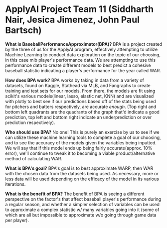 # ApplyAI Project Team 11 (Siddharth Nair, Jesica Jimenez, John Paul Bartsch)

**What is BaseballPerformanceApproximator(BPA)?**
BPA is a project created by the three of us for the ApplyAI program, effectively attempting to utilize Machine Learning to conduct data exploration on the topic of our choosing,
in this case mlb player's performance data. We are attempting to use this performance data to create different models to best predict a cohesive baseball statistic indicating a 
player's performance for the year called WAR.

**How does BPA work?**
BPA works by taking in data from a variety of datasets, found on Kaggle, Stathead via MLB, and Fangraphs to create training and test sets for our models. From there, the models 
are fit using scikit's various models(linear, lasso, elastic net, KNN) and are visualized with plotly to best see if our predictions based off of the stats being used for pitchers 
and batters respectively, are accurate *enough*. (Top right and bottom left quadrants are the quadrants of the graph that'd indicate a good prediction, top left and bottom right 
indicate an underprediction or over prediction respectively).

**Who should use BPA?**
No one! This is purely an exercise by us to see if we can utilize these machine learning tools to complete a goal of our choosing, and to see the accuracy of the models given the
variables being inputted. We will say that if this model ends up being fairly accurate(approx. 10% error), we'll continue to tweak it to becoming a viable product/alternative 
method of calculating WAR.

**What is BPA's goal?**
BPA's goal is to best approximate WARP, then WAR with the chosen data from the datasets being used. As necessary, more or less data will be used depending on the efficacy of the
model in its various iterations. 

**What is the benefit of BPA?**
The benefit of BPA is seeing a different perspective on the factor's that affect baseball player's performance during a regular season, and whether a simpler selection of variables can be used to approximate a complex statistic w/ many variables going into it (some of which are all but impossible to approximate w/o going through game data per player).



